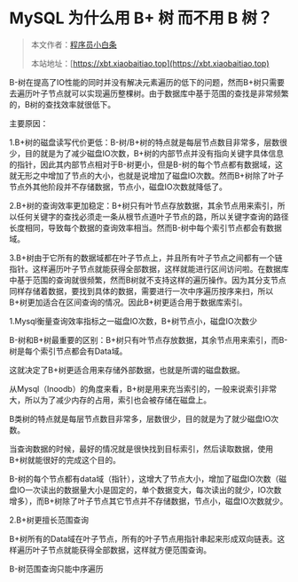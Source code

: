 # MySQL 为什么用 B+ 树 而不用 B 树？

> 本文作者：[程序员小白条](https://github.com/luoye6)
>
> 本站地址：[https://xbt.xiaobaitiao.top](https://xbt.xiaobaitiao.top)

B-树在提高了IO性能的同时并没有解决元素遍历的低下的问题，然而B+树只需要去遍历叶子节点就可以实现遍历整棵树。由于数据库中基于范围的查找是非常频繁的，B树的查找效率就很低下。

主要原因：

1.B+树的磁盘读写代价更低：B-树/B+树的特点就是每层节点数目非常多，层数很少，目的就是为了减少磁盘IO次数，B+树的内部节点并没有指向关键字具体信息的指针，因此其内部节点相对于B-树更小，但是B-树的每个节点都有数据域，这就无形之中增加了节点的大小，也就是说增加了磁盘IO次数。然而B+树除了叶子节点外其他阶段并不存储数据，节点小，磁盘IO次数就降低了。

2.B+树的查询效率更加稳定：B+树只有叶节点存放数据，其余节点用来索引，所以任何关键字的查找必须走一条从根节点道叶子节点的路，所以关键字查询的路径长度相同，导致每个数据的查询效率相当。然而B-树中每个索引节点都会有数据域。

3.B+树由于它所有的数据域都在叶子节点上，并且所有叶子节点之间都有一个链指针。这样遍历叶子节点就能获得全部数据，这样就能进行区间访问啦。在数据库中基于范围的查询就很频繁，然而B树就不支持这样的遍历操作。因为其分支节点同样存储着数据，要找到具体的数据，需要进行一次中序遍历按序来扫，所以B+树更加适合在区间查询的情况。因此B+树更适合用于数据库索引。



1.Mysql衡量查询效率指标之一磁盘IO次数，B+树节点小，磁盘IO次数少

B-树和B+树最重要的区别：B+树只有叶节点存放数据，其余节点用来索引，而B-树是每个索引节点都会有Data域。



这就决定了B+树更适合用来存储外部数据，也就是所谓的磁盘数据。

从Mysql（Inoodb）的角度来看，B+树是用来充当索引的，一般来说索引非常大，所以为了减少内存的占用，索引也会被存储在磁盘上。



B类树的特点就是每层节点数目非常多，层数很少，目的就是为了就少磁盘IO次数。



当查询数据的时候，最好的情况就是很快找到目标索引，然后读取数据，使用B+树就能很好的完成这个目的。



B-树的每个节点都有data域（指针），这增大了节点大小，增加了磁盘IO次数（磁盘IO一次读出的数据量大小是固定的，单个数据变大，每次读出的就少，IO次数增多），而B+树除了叶子节点其它节点并不存储数据，节点小，磁盘IO次数就少。



2.B+树更擅长范围查询

B+树所有的Data域在叶子节点，所有的叶子节点用指针串起来形成双向链表。这样遍历叶子节点就能获得全部数据，这样就方便范围查询。



B-树范围查询只能中序遍历